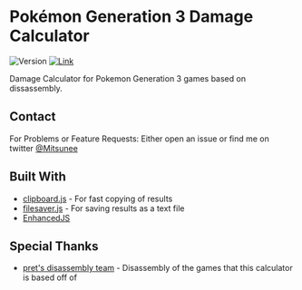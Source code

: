 # Pokémon Generation 3 Damage Calculator

![Version](https://img.shields.io/badge/stable-3.3.5-green.svg) [![Link](https://img.shields.io/badge/https://-www.mitsunee.com/gen3dmgcalc/-555555.svg?colorA=55DD88)](https://www.mitsunee.com/gen3dmgcalc/)

Damage Calculator for Pokemon Generation 3 games based on dissassembly.

## Contact

For Problems or Feature Requests: Either open an issue or find me on twitter [@Mitsunee](http://twitter.com/Mitsunee)  

## Built With

* [clipboard.js](https://github.com/zenorocha/clipboard.js/) - For fast copying of results
* [filesaver.js](https://github.com/eligrey/FileSaver.js) - For saving results as a text file
* [EnhancedJS](https://github.com/Mitsunee/EnhancedJS)

## Special Thanks

* [pret's disassembly team](https://github.com/pret) - Disassembly of the games that this calculator is based off of
